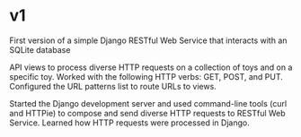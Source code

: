 # v1

First version of a simple Django RESTful Web Service that interacts with an SQLite database

API views to process diverse HTTP requests on a collection of toys and on a specific toy. Worked with the following HTTP verbs: GET, POST, and PUT. Configured the URL patterns list to route URLs to views.

Started the Django development server and used command-line tools (curl and HTTPie) to compose and send diverse HTTP requests to RESTful Web Service. Learned how HTTP requests were processed in Django.

